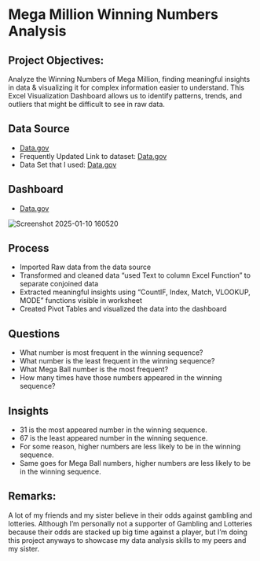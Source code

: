 # Mega Million Winning Numbers Analysis

## Project Objectives:
Analyze the Winning Numbers of Mega Million, finding meaningful insights in data & visualizing it for complex information easier to understand. This Excel Visualization Dashboard allows us to identify patterns, trends, and outliers that might be difficult to see in raw data.

## Data Source
-	<a href = “https://data.gov/”> Data.gov </a>
-	Frequently Updated Link to dataset: <a href = “https://catalog.data.gov/dataset/lottery-mega-millions-winning-numbers-beginning-2002” >Data.gov</a>
-	Data Set that I used: <a href = “https://catalog.data.gov/dataset/lottery-mega-millions-winning-numbers-beginning-2002”  target = “__blank”> Data.gov </a>

## Dashboard
-	<a href = “https://github.com/abishtuladhar1/Mega-Million-Analysis/blob/main/Screenshot%202025-01-10%20160520.png”  target = “__blank” > Data.gov </a>

![Screenshot 2025-01-10 160520](https://github.com/user-attachments/assets/49cd98d0-44a9-438e-853c-e66a44012b5b)

## Process
-	Imported Raw data from the data source
-	Transformed and cleaned data “used Text to column Excel Function” to separate conjoined data
-	Extracted meaningful insights using “CountIF, Index, Match, VLOOKUP, MODE” functions visible in worksheet
-	Created Pivot Tables and visualized the data into the dashboard

## Questions
-	What number is most frequent in the winning sequence?
-	What number is the least frequent in the winning sequence?
-	What Mega Ball number is the most frequent?
-	How many times have those numbers appeared in the winning sequence?

## Insights
-	31 is the most appeared number in the winning sequence.
-	67 is the least appeared number in the winning sequence.
-	For some reason, higher numbers are less likely to be in the winning sequence.
-	Same goes for Mega Ball numbers, higher numbers are less likely to be in the winning sequence.

## Remarks:
A lot of my friends and my sister believe in their odds against gambling and lotteries. Although I’m personally not a supporter of Gambling and Lotteries because their odds are stacked up big time against a player, but I’m doing this project anyways to showcase my data analysis skills to my peers and my sister.
